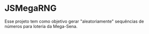 # JSMegaRNG

Esse projeto tem como objetivo gerar "aleatoriamente" sequências de números para loteria da Mega-Sena.
